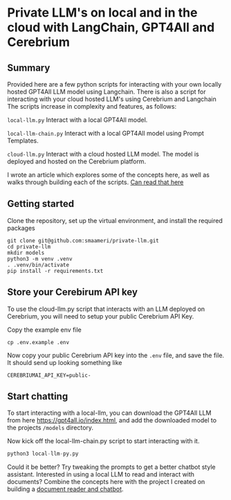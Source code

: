 # Private LLM's on local and in the cloud with LangChain, GPT4All and Cerebrium

## Summary
Provided here are a few python scripts for interacting with your own locally hosted GPT4All LLM model using Langchain.
There is also a script for interacting with your cloud hosted LLM's using Cerebrium and Langchain
The scripts increase in complexity and features, as follows:

`local-llm.py` Interact with a local GPT4All model.

`local-llm-chain.py` Interact with a local GPT4All model using Prompt Templates.

`cloud-llm.py` Interact with a cloud hosted LLM model. The model is deployed and hosted on the Cerebrium platform.

I wrote an article which explores some of the concepts here, as well as walks through building each of the scripts.
[Can read that here](https://medium.com/@ssmaameri/building-a-multi-document-reader-and-chatbot-with-langchain-and-chatgpt-d1864d47e339)


## Getting started
Clone the repository, set up the virtual environment, and install the required packages

```
git clone git@github.com:smaameri/private-llm.git
cd private-llm
mkdir models
python3 -m venv .venv
. .venv/bin/activate
pip install -r requirements.txt
```

## Store your Cerebirum API key
To use the cloud-llm.py script that interacts with an LLM deployed on Cerebrium, you will need to setup your public Cerebrium
API Key.

Copy the example env file

`cp .env.example .env`

Now copy your public Cerebrium API key into the `.env` file, and save the file. It should send up looking something like

`CEREBRIUMAI_API_KEY=public-`

## Start chatting
To start interacting with a local-llm, you can download the GPT4All LLM from here https://gpt4all.io/index.html, and
add the downloaded model to the projects `/models` directory.

Now kick off the local-llm-chain.py script to start interacting with it.
```python
python3 local-llm-py.py
```

Could it be better? Try tweaking the prompts to get a better chatbot style assistant. Interested in using a local LLM
to read and interact with documents? Combine the concepts here with the project I created on building a [document reader
and chatbot](https://github.com/smaameri/multi-doc-chatbot).